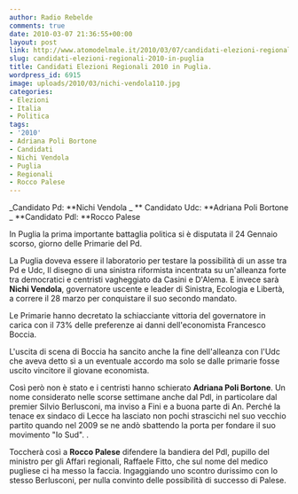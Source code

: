 ```yaml
---
author: Radio Rebelde
comments: true
date: 2010-03-07 21:36:55+00:00
layout: post
link: http://www.atomodelmale.it/2010/03/07/candidati-elezioni-regionali-2010-in-puglia/
slug: candidati-elezioni-regionali-2010-in-puglia
title: Candidati Elezioni Regionali 2010 in Puglia.
wordpress_id: 6915
image: uploads/2010/03/nichi-vendola110.jpg
categories:
- Elezioni
- Italia
- Politica
tags:
- '2010'
- Adriana Poli Bortone
- Candidati
- Nichi Vendola
- Puglia
- Regionali
- Rocco Palese
---
```


_Candidato Pd: **Nichi Vendola
_ ** Candidato Udc: **Adriana Poli Bortone
_ **Candidato Pdl: **Rocco Palese

In Puglia la prima importante battaglia politica si è disputata il 24 Gennaio scorso, giorno delle Primarie del Pd.

La Puglia doveva essere il laboratorio per testare la possibilità di un asse tra Pd e Udc, Il disegno di una sinistra riformista incentrata su un'alleanza forte tra democratici e centristi vagheggiato da Casini e D'Alema. E invece sarà **Nichi Vendola**, governatore uscente e leader di Sinistra, Ecologia e Libertà, a correre il 28 marzo per conquistare il suo secondo mandato.

Le Primarie hanno decretato la schiacciante vittoria del governatore in carica con il 73% delle preferenze ai danni dell'economista Francesco Boccia.

L'uscita di scena di Boccia ha sancito anche la fine dell'alleanza con l'Udc che aveva detto sì a un eventuale accordo ma solo se dalle primarie fosse uscito vincitore il giovane economista.

Così però non è stato e i centristi hanno schierato **Adriana Poli Bortone**. Un nome considerato nelle scorse settimane anche dal Pdl, in particolare dal premier Silvio Berlusconi, ma inviso a Fini e a buona parte di An. Perché la tenace ex sindaco di Lecce ha lasciato non pochi strascichi nel suo vecchio partito quando nel 2009 se ne andò sbattendo la porta per fondare il suo movimento "Io Sud". .

Toccherà così a  **Rocco Palese** difendere la bandiera del Pdl, pupillo del ministro per gli Affari regionali, Raffaele Fitto, che sul nome del medico pugliese ci ha messo la faccia. Ingaggiando uno scontro durissimo con lo stesso Berlusconi, per nulla convinto delle possibilità di successo di Palese.
